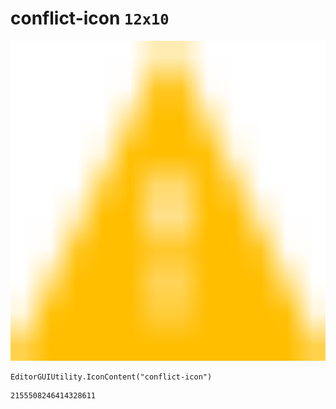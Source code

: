 # conflict-icon `12x10`
<img src="/img/conflict-icon.png" width=512 height=512>

``` CSharp
EditorGUIUtility.IconContent("conflict-icon")
```
```
2155508246414328611
```
